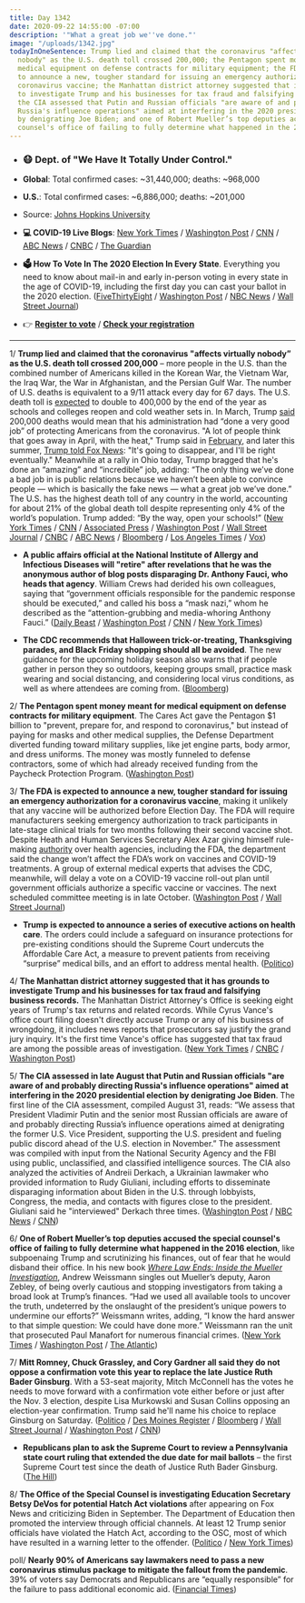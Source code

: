 ```yaml
---
title: Day 1342
date: 2020-09-22 14:55:00 -07:00
description: '"What a great job we''ve done."'
image: "/uploads/1342.jpg"
todayInOneSentence: Trump lied and claimed that the coronavirus "affects virtually
  nobody" as the U.S. death toll crossed 200,000; the Pentagon spent money meant for
  medical equipment on defense contracts for military equipment; the FDA is expected
  to announce a new, tougher standard for issuing an emergency authorization for a
  coronavirus vaccine; the Manhattan district attorney suggested that it has grounds
  to investigate Trump and his businesses for tax fraud and falsifying business records;
  the CIA assessed that Putin and Russian officials "are aware of and probably directing
  Russia's influence operations" aimed at interfering in the 2020 presidential election
  by denigrating Joe Biden; and one of Robert Mueller’s top deputies accused the special
  counsel's office of failing to fully determine what happened in the 2016 election.
---
```


* ### 😷 Dept. of "We Have It Totally Under Control."

* **Global**: Total confirmed cases: \~31,440,000; deaths: \~968,000

* **U.S.**: Total confirmed cases: \~6,886,000; deaths: \~201,000

* Source: [Johns Hopkins University](https://coronavirus.jhu.edu/map.html)

* **💻 COVID-19 Live Blogs**: [New York Times](https://www.nytimes.com/2020/09/22/world/covid-coronavirus.html) / [Washington Post](https://www.washingtonpost.com/nation/2020/09/22/coronavirus-covid-live-updates-us/) / [CNN](https://www.cnn.com/world/live-news/coronavirus-pandemic-09-22-20-intl/index.html) / [ABC News](https://abcnews.go.com/Health/live-updates/coronavirus/?id=73162315) / [CNBC](https://www.cnbc.com/2020/09/22/coronavirus-live-updates.html) / [The Guardian](https://www.theguardian.com/us-news/live/2020/sep/22/donald-trump-joe-biden-ruth-bader-ginsburg-coronavirus-covid-19-live-updates)

* **🗳 How To Vote In The 2020 Election In Every State**. Everything you need to know about mail-in and early in-person voting in every state in the age of COVID-19, including the first day you can cast your ballot in the 2020 election. ([FiveThirtyEight](https://projects.fivethirtyeight.com/how-to-vote-2020/) / [Washington Post](https://www.washingtonpost.com/elections/2020/how-to-vote/) / [NBC News](https://www.nbcnews.com/specials/plan-your-vote-state-by-state-guide-voting-by-mail-early-in-person-voting-election/index.html?cid=bc_npd_nn_ms_np-1_200816) / [Wall Street Journal](https://www.wsj.com/articles/how-to-vote-by-mail-in-every-state-11597840923))

* 👉 **[Register to vote](https://www.vote.org/register-to-vote/)** / **[Check your registration](https://www.vote.org/am-i-registered-to-vote/)**

---

1/ **Trump lied and claimed that the coronavirus "affects virtually nobody” as the U.S. death toll crossed 200,000** – more people in the U.S. than the combined number of Americans killed in the Korean War, the Vietnam War, the Iraq War, the War in Afghanistan, and the Persian Gulf War. The number of U.S. deaths is equivalent to a 9/11 attack every day for 67 days. The U.S. death toll is [expected](https://www.washingtonpost.com/health/experts-warn-us-death-toll-could-hit-410000-by-years-end/2020/09/04/ffc34736-eea7-11ea-99a1-71343d03bc29_story.html?itid=lk_inline_manual_22) to double to 400,000 by the end of the year as schools and colleges reopen and cold weather sets in. In March, Trump [said](https://www.whitehouse.gov/briefings-statements/remarks-president-trump-vice-president-pence-members-coronavirus-task-force-press-briefing-14/) 200,000 deaths would mean that his administration had “done a very good job” of protecting Americans from the coronavirus. "A lot of people think that goes away in April, with the heat," Trump said in [February](https://whatthefuckjusthappenedtoday.com/2020/03/17/day-1153/#2-trump-claimed-he-%E2%80%9Calways-viewed%E2%80%9D-c), and later this summer, [Trump told Fox News](https://whatthefuckjusthappenedtoday.com/2020/07/20/day-1278/#3-trump-insisted-that-he%E2%80%99ll-%E2%80%9Cbe-righ): "It's going to disappear, and I'll be right eventually." Meanwhile at a rally in Ohio today, Trump bragged that he's done an “amazing” and “incredible” job, adding: “The only thing we’ve done a bad job in is public relations because we haven’t been able to convince people — which is basically the fake news — what a great job we’ve done.” The U.S. has the highest death toll of any country in the world, accounting for about 21% of the global death toll despite representing only 4% of the world’s population. Trump added: “By the way, open your schools!” ([New York Times](https://www.nytimes.com/2020/09/22/us/politics/trump-coronavirus-virtually-nobody.html) / [CNN](https://www.cnn.com/2020/09/22/health/us-coronavirus-deaths-200k/index.html) / [Associated Press](https://apnews.com/a05360a9df7e19f9bee83f520deada1c) / [Washington Post](https://www.washingtonpost.com/nation/2020/09/22/coronavirus-covid-live-updates-us/) / [Wall Street Journal](https://www.wsj.com/articles/coronavirus-latest-news-09-22-2020-11600750066?mod=hp_lead_pos5) / [CNBC](https://www.cnbc.com/2020/09/22/us-coronavirus-death-toll-tops-200000-just-the-tip-of-the-iceberg-.html) / [ABC News](https://abcnews.go.com/Politics/200000-dead-federal-response-marked-chaotic-messaging-unwarranted/story?id=73103036) / [Bloomberg](https://www.bloomberg.com/news/articles/2020-09-21/global-vaccine-pact-grows-u-k-plans-new-curbs-virus-update?srnd=politics-vp&sref=MIBMEEoj) / [Los Angeles Times](https://www.latimes.com/world-nation/story/2020-09-22/200000-coronavirus-deaths-in-us) / [Vox](https://www.vox.com/2020/9/22/21450772/trump-swanton-ohio-rally-coronavirus-affects-virtually-nobody))

* **A public affairs official at the National Institute of Allergy and Infectious Diseases will "retire" after revelations that he was the anonymous author of blog posts disparaging Dr. Anthony Fauci, who heads that agency**. William Crews had derided his own colleagues, saying that “government officials responsible for the pandemic response should be executed,” and called his boss a “mask nazi,” whom he described as the “attention-grubbing and media-whoring Anthony Fauci.” ([Daily Beast](https://www.thedailybeast.com/redstate-covid-troll-streiff-is-actually-bill-crews-and-he-actually-works-for-dr-anthony-fauci) / [Washington Post](https://www.washingtonpost.com/media/2020/09/21/redstate-nih/) / [CNN](https://us.cnn.com/2020/09/21/media/fauci-redstate-nih/index.html) / [New York Times](https://www.nytimes.com/2020/09/21/us/politics/nih-fauci-misinformation.html))

* **The CDC recommends that Halloween trick-or-treating, Thanksgiving parades, and Black Friday shopping should all be avoided**. The new guidance for the upcoming holiday season also warns that if people gather in person they so outdoors, keeping groups small, practice mask wearing and social distancing, and considering local virus conditions, as well as where attendees are coming from. ([Bloomberg](https://www.bloomberg.com/news/articles/2020-09-22/cdc-recommends-big-changes-to-holiday-celebrations-to-curb-virus))

2/ **The Pentagon spent money meant for medical equipment on defense contracts for military equipment**. The Cares Act gave the Pentagon $1 billion to "prevent, prepare for, and respond to coronavirus," but instead of paying for masks and other medical supplies, the Defense Department diverted funding toward military supplies, like jet engine parts, body armor, and dress uniforms. The money was mostly funneled to defense contractors, some of which had already received funding from the Paycheck Protection Program. ([Washington Post](https://www.washingtonpost.com/business/2020/09/22/covid-funds-pentagon/))

3/ **The FDA is expected to announce a new, tougher standard for issuing an emergency authorization for a coronavirus vaccine**, making it unlikely that any vaccine will be authorized before Election Day. The FDA will require manufacturers seeking emergency authorization to track participants in late-stage clinical trials for two months following their second vaccine shot. Despite Heath and Human Services Secretary Alex Azar giving himself rule-making [authority](https://whatthefuckjusthappenedtoday.com/2020/09/21/day-1341/#5-heath-and-human-services-secretary) over health agencies, including the FDA, the department said the change won’t affect the FDA’s work on vaccines and COVID-19 treatments. A group of external medical experts that advises the CDC, meanwhile, will delay a vote on a COVID-19 vaccine roll-out plan until government officials authorize a specific vaccine or vaccines. The next scheduled committee meeting is in late October. ([Washington Post](https://www.washingtonpost.com/health/2020/09/22/fda-covid-vaccine-approval-standard/) / [Wall Street Journal](https://www.wsj.com/articles/cdc-advisory-panel-to-delay-vote-on-initial-covid-19-vaccine-roll-out-11600772401?mod=hp_lead_pos7))

* **Trump is expected to announce a series of executive actions on health care**. The orders could include a safeguard on insurance protections for pre-existing conditions should the Supreme Court undercuts the Affordable Care Act, a measure to prevent patients from receiving “surprise” medical bills, and an effort to address mental health. ([Politico](https://www.politico.com/news/2020/09/22/trump-preparing-health-care-executive-orders-420061))

4/ **The Manhattan district attorney suggested that it has grounds to investigate Trump and his businesses for tax fraud and falsifying business records.** The Manhattan District Attorney's Office is seeking eight years of Trump's tax returns and related records. While Cyrus Vance's office court filing doesn't directly accuse Trump or any of his business of wrongdoing, it includes news reports that prosecutors say justify the grand jury inquiry. It's the first time Vance's office has suggested that tax fraud are among the possible areas of investigation. ([New York Times](https://www.nytimes.com/2020/09/21/nyregion/donald-trump-taxes-cyrus-vance.html) / [CNBC](https://www.cnbc.com/2020/09/21/trump-could-face-criminal-tax-probe-manhattan-da-suggests.html) / [Washington Post](https://www.washingtonpost.com/national-security/trump-vance-tax-returns/2020/09/21/9cfcbc44-fc27-11ea-8d05-9beaaa91c71f_story.html))

5/ **The CIA assessed in late August that Putin and Russian officials "are aware of and probably directing Russia's influence operations" aimed at interfering in the 2020 presidential election by denigrating Joe Biden**. The first line of the CIA assessment, compiled August 31, reads: “We assess that President Vladimir Putin and the senior most Russian officials are aware of and probably directing Russia’s influence operations aimed at denigrating the former U.S. Vice President, supporting the U.S. president and fueling public discord ahead of the U.S. election in November.” The assessment was compiled with input from the National Security Agency and the FBI using public, unclassified, and classified intelligence sources. The CIA also analyzed the activities of Andreii Derkach, a Ukrainian lawmaker who provided information to Rudy Giuliani, including efforts to disseminate disparaging information about Biden in the U.S. through lobbyists, Congress, the media, and contacts with figures close to the president. Giuliani said he "interviewed" Derkach three times. ([Washington Post](https://www.washingtonpost.com/opinions/2020/09/22/secret-cia-assessment-putin-probably-directing-influence-operation-denigrate-biden/) / [NBC News](https://www.nbcnews.com/politics/2020-election/cia-assessed-putin-likely-directing-russian-effort-discredit-biden-say-n1240762) / [CNN](https://www.cnn.com/2020/09/22/politics/2020-election-cia-putin-russia-operation-biden/index.html))

6/ **One of Robert Mueller’s top deputies accused the special counsel's office of failing to fully determine what happened in the 2016 election**, like subpoenaing Trump and scrutinizing his finances, out of fear that he would disband their office. In his new book *[Where Law Ends: Inside the Mueller Investigation](https://amzn.to/2ROmDJh)*, Andrew Weissmann singles out Mueller’s deputy, Aaron Zebley, of being overly cautious and stopping investigators from taking a broad look at Trump’s finances. “Had we used all available tools to uncover the truth, undeterred by the onslaught of the president’s unique powers to undermine our efforts?” Weissmann writes, adding, “I know the hard answer to that simple question: We could have done more.” Weissmann ran the unit that prosecuted Paul Manafort for numerous financial crimes. ([New York Times](https://www.nytimes.com/2020/09/21/us/politics/andrew-weissmann-mueller.html?action=click&module=Top%20Stories&pgtype=Homepage) / [Washington Post](https://www.washingtonpost.com/national-security/andrew-weissmann-book-mueller-trump/2020/09/21/6a7967e8-fc10-11ea-b555-4d71a9254f4b_story.html) / [The Atlantic](https://www.theatlantic.com/politics/archive/2020/09/andrew-weissmann-mueller-book-where-law-ends/616395/))

7/ **Mitt Romney, Chuck Grassley, and Cory Gardner all said they do not oppose a confirmation vote this year to replace the late Justice Ruth Bader Ginsburg**. With a 53-seat majority, Mitch McConnell has the votes he needs to move forward with a confirmation vote either before or just after the Nov. 3 election, despite Lisa Murkowski and Susan Collins opposing an election-year confirmation. Trump said he'll name his choice to replace Ginsburg on Saturday. ([Politico](https://www.politico.com/news/2020/09/22/romney-supports-holding-a-vote-on-next-supreme-court-nominee-419898) / [Des Moines Register](https://www.desmoinesregister.com/story/news/politics/2020/09/21/chuck-grassley-indicates-he-wont-oppose-ruth-bader-ginsburg-replacement-hearings-this-year/5853963002/) / [Bloomberg](https://www.bloomberg.com/news/articles/2020-09-22/romney-says-he-ll-back-vote-on-trump-court-nominee-this-year?sref=MIBMEEoj) / [Wall Street Journal](https://www.wsj.com/articles/republicans-to-meet-on-timing-of-supreme-court-confirmation-vote-romney-to-consider-trumps-nominee-11600783756) / [Washington Post](https://www.washingtonpost.com/elections/2020/09/22/trump-biden-supreme-court-live-updates/) / [CNN](https://www.cnn.com/2020/09/22/politics/scotus-nomination-congress-latest-mitt-romney/index.html))

* **Republicans plan to ask the Supreme Court to review a Pennsylvania state court ruling that extended the due date for mail ballots** – the first Supreme Court test since the death of Justice Ruth Bader Ginsburg. ([The Hill](https://thehill.com/homenews/administration/517587-gop-will-ask-supreme-court-to-limit-mail-voting-in-pennsylvania-in))

8/ **The Office of the Special Counsel is investigating Education Secretary Betsy DeVos for potential Hatch Act violations** after appearing on Fox News and criticizing Biden in September. The Department of Education then promoted the interview through official channels. At least 12 Trump senior officials have violated the Hatch Act, according to the OSC, most of which have resulted in a warning letter to the offender. ([Politico](https://www.politico.com/news/2020/09/21/betsy-devos-hatch-act-investigation-419471) / [New York Times](https://www.nytimes.com/2020/09/22/us/politics/betsy-devos-hatch-act-investigation.html))

poll/ **Nearly 90% of Americans say lawmakers need to pass a new coronavirus stimulus package to mitigate the fallout from the pandemic**. 39% of voters say Democrats and Republicans are “equally responsible” for the failure to pass additional economic aid. ([Financial Times](https://www.ft.com/content/83d3b0dd-57a4-4458-80ec-96418abdc93e?segmentid=acee4131-99c2-09d3-a635-873e61754ec6))